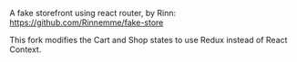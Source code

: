 A fake storefront using react router, by Rinn: https://github.com/Rinnemme/fake-store

This fork modifies the Cart and Shop states to use Redux instead of React Context.
